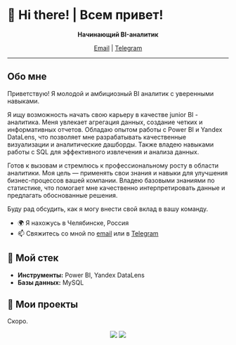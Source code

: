 # 👋 Hi there! | Всем привет!

<p align="center">
  <b>Начинающий BI-аналитик</b>
</p>

<p align="center">
  <a href="mailto:lts-2003@mail.ru">Email</a> |
  <a href="https://t.me/temokha">Telegram</a>
</p>

---

## Обо мне

Приветствую! Я молодой и амбициозный BI аналитик с уверенными навыками.

Я ищу возможность начать свою карьеру в качестве junior BI - аналитика. Меня увлекает агрегация данных, создание четких и информативных отчетов. Обладаю опытом работы с Power BI и Yandex DataLens, что позволяет мне разрабатывать качественные визуализации и аналитические дашборды. Также владею навыками работы с SQL для эффективного извлечения и анализа данных.

Готов к вызовам и стремлюсь к профессиональному росту в области аналитики. Моя цель — применять свои знания и навыки для улучшения бизнес-процессов вашей компании. Владею базовыми знаниями по статистике, что помогает мне качественно интерпретировать данные и предлагать обоснованные решения.

Буду рад обсудить, как я могу внести свой вклад в вашу команду.

- 🌍 Я нахожусь в Челябинске, Россия
- 📫 Свяжитесь со мной по [email](mailto:lts-2003@mail.ru) или в [Telegram](https://t.me/temokha)

## 🔧 Мой стек

- **Инструменты:** Power BI, Yandex DataLens
- **Базы данных:** MySQL

## 📝 Мои проекты

Скоро.

<p align="center">
  <img src="https://img.shields.io/badge/Contact-Email-%23ff69b4" />
  <img src="https://img.shields.io/badge/Contact-Telegram-%23ff69b4" />
</p>

